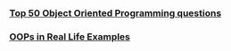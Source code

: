 

### [Top 50 Object Oriented Programming questions ](https://www.linkedin.com/feed/update/urn:li:activity:7045236063178539010?updateEntityUrn=urn%3Ali%3Afs_feedUpdate%3A%28V2%2Curn%3Ali%3Aactivity%3A7045236063178539010%29)

### [OOPs in Real Life Examples](https://www.linkedin.com/feed/update/urn:li:activity:7040555899786080256?updateEntityUrn=urn%3Ali%3Afs_feedUpdate%3A%28V2%2Curn%3Ali%3Aactivity%3A7040555899786080256%29)


